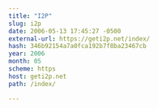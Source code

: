 ```yaml
---
title: "I2P"
slug: i2p
date: 2006-05-13 17:45:27 -0500
external-url: https://geti2p.net/index/
hash: 346b92154a7a0fca192b7f8ba23467cb
year: 2006
month: 05
scheme: https
host: geti2p.net
path: /index/

---
```



